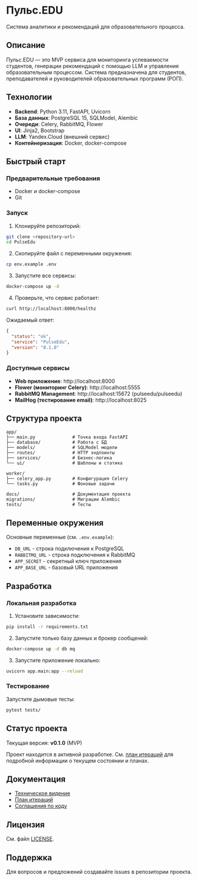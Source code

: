 # Пульс.EDU

Система аналитики и рекомендаций для образовательного процесса.

## Описание

Пульс.EDU — это MVP сервиса для мониторинга успеваемости студентов, генерации рекомендаций с помощью LLM и управления образовательным процессом. Система предназначена для студентов, преподавателей и руководителей образовательных программ (РОП).

## Технологии

- **Backend**: Python 3.11, FastAPI, Uvicorn
- **База данных**: PostgreSQL 15, SQLModel, Alembic
- **Очереди**: Celery, RabbitMQ, Flower
- **UI**: Jinja2, Bootstrap
- **LLM**: Yandex.Cloud (внешний сервис)
- **Контейнеризация**: Docker, docker-compose

## Быстрый старт

### Предварительные требования

- Docker и docker-compose
- Git

### Запуск

1. Клонируйте репозиторий:
```bash
git clone <repository-url>
cd PulseEdu
```

2. Скопируйте файл с переменными окружения:
```bash
cp env.example .env
```

3. Запустите все сервисы:
```bash
docker-compose up -d
```

4. Проверьте, что сервис работает:
```bash
curl http://localhost:8000/healthz
```

Ожидаемый ответ:
```json
{
  "status": "ok",
  "service": "PulseEdu",
  "version": "0.1.0"
}
```

### Доступные сервисы

- **Web приложение**: http://localhost:8000
- **Flower (мониторинг Celery)**: http://localhost:5555
- **RabbitMQ Management**: http://localhost:15672 (pulseedu/pulseedu)
- **MailHog (тестирование email)**: http://localhost:8025

## Структура проекта

```
app/
├── main.py              # Точка входа FastAPI
├── database/            # Работа с БД
├── models/              # SQLModel модели
├── routes/              # HTTP эндпоинты
├── services/            # Бизнес-логика
└── ui/                  # Шаблоны и статика

worker/
├── celery_app.py        # Конфигурация Celery
└── tasks.py             # Фоновые задачи

docs/                    # Документация проекта
migrations/              # Миграции Alembic
tests/                   # Тесты
```

## Переменные окружения

Основные переменные (см. `.env.example`):

- `DB_URL` - строка подключения к PostgreSQL
- `RABBITMQ_URL` - строка подключения к RabbitMQ
- `APP_SECRET` - секретный ключ приложения
- `APP_BASE_URL` - базовый URL приложения

## Разработка

### Локальная разработка

1. Установите зависимости:
```bash
pip install -r requirements.txt
```

2. Запустите только базу данных и брокер сообщений:
```bash
docker-compose up -d db mq
```

3. Запустите приложение локально:
```bash
uvicorn app.main:app --reload
```

### Тестирование

Запустите дымовые тесты:
```bash
pytest tests/
```

## Статус проекта

Текущая версия: **v0.1.0** (MVP)

Проект находится в активной разработке. См. [план итераций](docs/tasklist.md) для подробной информации о текущем состоянии и планах.

## Документация

- [Техническое видение](docs/vision.md)
- [План итераций](docs/tasklist.md)
- [Соглашения по коду](docs/conventions.md)

## Лицензия

См. файл [LICENSE](LICENSE).

## Поддержка

Для вопросов и предложений создавайте issues в репозитории проекта.